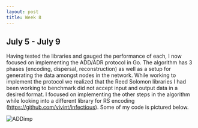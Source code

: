 ```yaml
---
layout: post
title: Week 8
---
```


## July 5 - July 9 ##
Having tested the libraries and gauged the performance of each, I now focused on implementing the ADD/ADR protocol in Go. The algorithm has 3 phases (encoding, dispersal, reconstruction) as well as a setup for generating the data amongst nodes in the network. While working to implement the protocol we realized that the Reed Solomon libraries I had been working to benchmark did not accept input and output data in a desired format. I focused on implementing the other steps in the algorithm while looking into a different library for RS encoding (https://github.com/vivint/infectious). Some of my code is pictured below.

![ADDimp](https://user-images.githubusercontent.com/55339760/148307360-7b8bd1e5-dc37-4dc0-a59e-a5dae74eb259.png)

